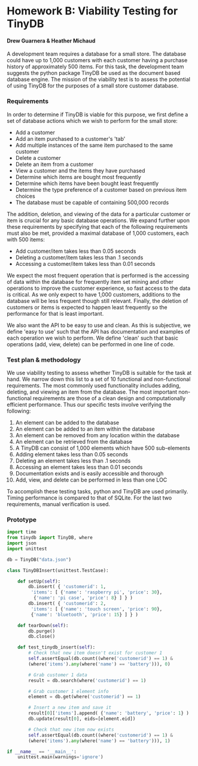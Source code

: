 # Homework B: Viability Testing for TinyDB
#### Drew Guarnera & Heather Michaud

A development team requires a database for a small store. The database could
have up to 1,000 customers with each customer having a purchase history of
approximately 500 items. For this task, the development team suggests the
python package TinyDB be used as the document based database engine. The mission
of the viability test is to assess the potential of using TinyDB for the
purposes of a small store customer database.

### Requirements
In order to determine if TinyDB is viable for this purpose, we first define a
set of database actions which we wish to perform for the small store:
  - Add a customer
  - Add an item purchased to a customer's 'tab'
  - Add multiple instances of the same item purchased to the same customer
  - Delete a customer
  - Delete an item from a customer
  - View a customer and the items they have purchased
  - Determine which items are bought most frequently
  - Determine which items have been bought least frequently
  - Determine the type preference of a customer based on previous item choices
  - The database must be capable of containing 500,000 records

The addition, deletion, and viewing of the data for a particular customer or
item is crucial for any basic database operations. We expand further upon these
requirements by specifying that each of the following requirements must also be
met, provided a maximal database of 1,000 customers, each with 500 items:
  - Add customer/item takes less than 0.05 seconds
  - Deleting a customer/item takes less than .1 seconds
  - Accessing a customer/item takes less than 0.01 seconds

We expect the most frequent operation that is performed is the accessing of
data within the database for frequently item set mining and other operations to
improve the customer experience, so fast access to the data is critical. As
we only expect to have 1,000 customers, additions to the database will be less
frequent though still relevant. Finally, the deletion of customers or items is
expected to happen least frequently so the performance for that is least
important.

We also want the API to be easy to use and clean. As this is subjective, we
define 'easy to use' such that the API has documentation and examples of each
operation we wish to perform. We define 'clean' such that basic operations
(add, view, delete) can be performed in one line of code.


### Test plan & methodology
We use viability testing to assess whether TinyDB is suitable for the task at
hand. We narrow down this list to a set of 10 functional and non-functional
requirements. The most commonly used functionality includes adding, deleting,
and viewing an item from the database. The most important non-functional
requirements are those of a clean design and computationally efficient
performance. Thus our specific tests involve verifying the following:
  1. An element can be added to the database
  1. An element can be added to an item within the database
  1. An element can be removed from any location within the database
  1. An element can be retrieved from the database
  1. A TinyDB can consist of 1,000 elements which have 500 sub-elements
  1. Adding element takes less than 0.05 seconds
  1. Deleting an element takes less than .1 seconds
  1. Accessing an element takes less than 0.01 seconds
  1. Documentation exists and is easily accessible and thorough
  1. Add, view, and delete can be performed in less than one LOC

To accomplish these testing tasks, python and TinyDB are used primarily. Timing
performance is compared to that of SQLite. For the last two requirements,
manual verification is used.


### Prototype
```python
import time
from tinydb import TinyDB, where
import json
import unittest

db = TinyDB("data.json")

class TinyDBInsert(unittest.TestCase):

    def setUp(self):
        db.insert( { 'customerid': 1,
         'items': [ {'name': 'raspberry pi', 'price': 30},
          {'name': 'pi case', 'price': 8} ] } )
        db.insert( { 'customerid': 2,
         'items': [ {'name': 'touch screen', 'price': 90},
         {'name': 'bluetooth', 'price': 15} ] } )

    def tearDown(self):
        db.purge()
        db.close()

    def test_tinydb_insert(self):
        # Check that new item doesn't exist for customer 1
        self.assertEqual(db.count((where('customerid') == 1) &
        (where('items').any(where('name') == 'battery'))), 0)

        # Grab customer 1 data
        result = db.search(where('customerid') == 1)

        # Grab customer 1 element info
        element = db.get(where('customerid') == 1)

        # Insert a new item and save it
        result[0]['items'].append( {'name': 'battery', 'price': 1} )
        db.update(result[0], eids=[element.eid])

        # Check that new item now exists
        self.assertEqual(db.count((where('customerid') == 1) &
        (where('items').any(where('name') == 'battery'))), 1)

if __name__ == '__main__':
    unittest.main(warnings='ignore')
```
